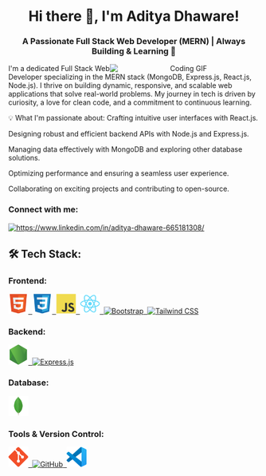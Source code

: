 

<h1 align="center">Hi there 👋, I'm Aditya Dhaware!</h1>
<h3 align="center">A Passionate Full Stack Web Developer (MERN) | Always Building & Learning 🚀</h3>
<p align="center">

<p align="center">
<img align="right" src="https://media4.giphy.com/media/v1.Y2lkPTc5MGI3NjExeWs3NWd3YnQ1ZGZkbGcwYWQ1azAyNWkyYXZ2NjVnaWNnMTBwaTN3OSZlcD12MV9pbnRlcm5hbF9naWZfYnlfaWQmY3Q9Zw/78XCFBGOlS6keY1Bil/giphy.gif" alt="Coding GIF" width="300" /> <!-- Placeholder GIF -->
</p>

I'm a dedicated Full Stack Web Developer specializing in the MERN stack (MongoDB, Express.js, React.js, Node.js). I thrive on building dynamic, responsive, and scalable web applications that solve real-world problems. My journey in tech is driven by curiosity, a love for clean code, and a commitment to continuous learning.

💡 What I'm passionate about:
Crafting intuitive user interfaces with React.js.

Designing robust and efficient backend APIs with Node.js and Express.js.

Managing data effectively with MongoDB and exploring other database solutions.

Optimizing performance and ensuring a seamless user experience.

Collaborating on exciting projects and contributing to open-source.

<h3 align="left">Connect with me:</h3>
<p align="left">
<a href="https://linkedin.com/in/aditya-dhaware-665181308/" target="blank"><img align="center" src="https://raw.githubusercontent.com/rahuldkjain/github-profile-readme-generator/master/src/images/icons/Social/linked-in-alt.svg" alt="https://www.linkedin.com/in/aditya-dhaware-665181308/" height="30" width="40" /></a>
</p>

<h2>🛠️ Tech Stack:</h2>
<p align="left">
<!-- Frontend -->
<h3>Frontend:</h1>
<a href="https://developer.mozilla.org/en-US/docs/Web/HTML" target="_blank" rel="noreferrer">
<img src="https://raw.githubusercontent.com/devicons/devicon/master/icons/html5/html5-original.svg" alt="HTML5" width="40" height="40"/>&nbsp;
</a> <!-- HTML5 -->
<a href="https://developer.mozilla.org/en-US/docs/Web/CSS" target="_blank" rel="noreferrer">
<img src="https://raw.githubusercontent.com/devicons/devicon/master/icons/css3/css3-original.svg" alt="CSS3" width="40" height="40"/>&nbsp;
</a> <!-- CSS3 -->
<a href="https://developer.mozilla.org/en-US/docs/Web/JavaScript" target="_blank" rel="noreferrer">
<img src="https://raw.githubusercontent.com/devicons/devicon/master/icons/javascript/javascript-original.svg" alt="JavaScript" width="40" height="40"/>&nbsp;
</a> <!-- JavaScript -->
<a href="https://react.dev/" target="_blank" rel="noreferrer">
<img src="https://raw.githubusercontent.com/devicons/devicon/master/icons/react/react-original.svg" alt="React" width="40" height="40"/>&nbsp;
</a> <!-- React -->
<a href="https://getbootstrap.com" target="_blank" rel="noreferrer">
<img src="https://cdn.simpleicons.org/bootstrap/FFFFFF" alt="Bootstrap" width="40" height="40"/>&nbsp;
</a> <!-- Bootstrap -->
<a href="https://tailwindcss.com/" target="_blank" rel="noreferrer">
<img src="https://cdn.simpleicons.org/tailwindcss/FFFFFF" alt="Tailwind CSS" width="40" height="40"/>
</a> <!-- Tailwind CSS -->

<!-- Backend -->
<h3>Backend:</h3>
<a href="https://nodejs.org/en" target="_blank" rel="noreferrer">
<img src="https://raw.githubusercontent.com/devicons/devicon/master/icons/nodejs/nodejs-original.svg" alt="Node.js" width="40" height="40"/>&nbsp;
</a> <!-- Node.js -->
<a href="https://expressjs.com/" target="_blank" rel="noreferrer">
<img src="https://cdn.simpleicons.org/express/FFFFFF" alt="Express.js" width="40" height="40"/>
</a> <!-- Express.js -->

<!-- Databases -->
<h3>Database:</h3>
<a href="https://www.mongodb.com/" target="_blank" rel="noreferrer">
<img src="https://raw.githubusercontent.com/devicons/devicon/master/icons/mongodb/mongodb-original.svg" alt="MongoDB" width="40" height="40"/>
</a> <!-- MongoDB -->


<h3>Tools & Version Control:</h3>
<a href="https://git-scm.com/" target="_blank" rel="noreferrer">
<img src="https://raw.githubusercontent.com/devicons/devicon/master/icons/git/git-original.svg" alt="Git" width="40" height="40"/>&nbsp;
</a> <!-- Git -->
<a href="https://github.com/" target="_blank" rel="noreferrer">
<img src="https://cdn.simpleicons.org/github/FFFFFF" alt="GitHub" width="40" height="40"/>&nbsp;
</a> <!-- GitHub -->
<a href="https://code.visualstudio.com/" target="_blank" rel="noreferrer">
<img src="https://raw.githubusercontent.com/devicons/devicon/master/icons/vscode/vscode-original.svg" alt="VS Code" width="40" height="40"/>
</a> <!-- VS Code -->
</p>



